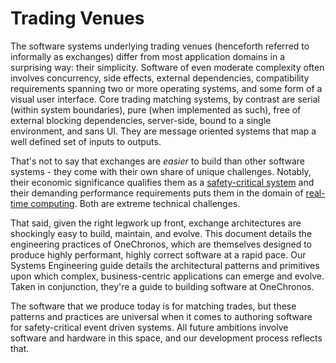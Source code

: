 # Trading Venues

The software systems underlying trading venues (henceforth referred to informally as exchanges) differ from most application domains in a surprising way: their simplicity. Software of even moderate complexity often involves concurrency, side effects, external dependencies, compatibility requirements spanning two or more operating systems, and some form of a visual user interface. Core trading matching systems, by contrast are serial (within system boundaries), pure (when implemented as such), free of external blocking dependencies, server-side, bound to a single environment, and sans UI. They are message oriented systems that map a well defined set of inputs to outputs.

That's not to say that exchanges are *easier* to build than other software systems - they come with their own share of unique challenges. Notably, their economic significance qualifies them as a [safety-critical system](https://en.wikipedia.org/wiki/Safety-critical_system) and their demanding performance requirements puts them in the domain of [real-time computing](https://en.wikipedia.org/wiki/Real-time_computing). Both are extreme technical challenges.

That said, given the right legwork up front, exchange architectures are shockingly easy to build, maintain, and evolve. This document details the engineering practices of OneChronos, which are themselves designed to produce highly performant, highly correct software at a rapid pace. Our Systems Engineering guide details the architectural patterns and primitives upon which complex, business-centric applications can emerge and evolve. Taken in conjunction, they're a guide to building software at OneChronos.

The software that we produce today is for matching trades, but these patterns and practices are universal when it comes to authoring software for safety-critical event driven systems. All future ambitions involve software and hardware in this space, and our development process reflects that.
